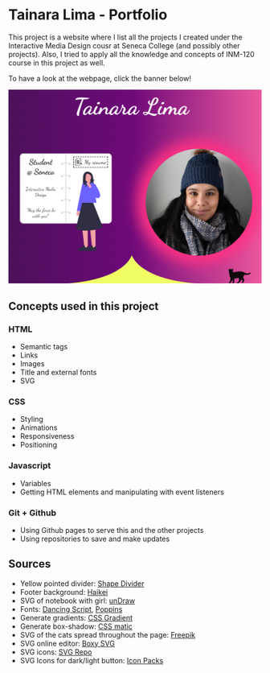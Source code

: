 # Tainara Lima - Portfolio

This project is a website where I list all the projects I created under the Interactive Media Design cousr at Seneca College (and possibly other projects). Also, I tried to apply all the knowledge and concepts of INM-120 course in this project as well.

To have a look at the webpage, click the banner below!

[![Portfolio](./static/images/portfolio.PNG)](https://tainaraaline.github.io/Portfolio/)

## Concepts used in this project

### HTML

- Semantic tags
- Links
- Images
- Title and external fonts
- SVG

### CSS

- Styling
- Animations
- Responsiveness
- Positioning

### Javascript

- Variables
- Getting HTML elements and manipulating with event listeners

### Git + Github

- Using Github pages to serve this and the other projects
- Using repositories to save and make updates

## Sources

- Yellow pointed divider: [Shape Divider](https://www.shapedivider.app/)
- Footer background: [Haikei](https://haikei.app/)
- SVG of notebook with girl: [unDraw](https://undraw.co/illustrations)
- Fonts: [Dancing Script](https://fonts.google.com/specimen/Dancing+Script), [Poppins](https://fonts.google.com/specimen/Poppins)
- Generate gradients: [CSS Gradient](https://cssgradient.io/)
- Generate box-shadow: [CSS matic](https://www.cssmatic.com/box-shadow)
- SVG of the cats spread throughout the page: [Freepik](https://www.freepik.com/)
- SVG online editor: [Boxy SVG](https://boxy-svg.com/)
- SVG icons: [SVG Repo](https://www.svgrepo.com/vectors/resume/)
- SVG Icons for dark/light button: [Icon Packs](https://www.iconpacks.net/)
